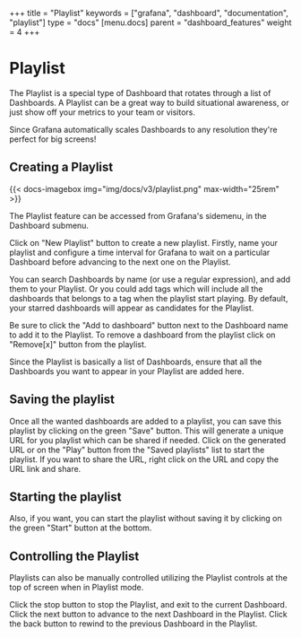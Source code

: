 +++
title = "Playlist"
keywords = ["grafana", "dashboard", "documentation", "playlist"]
type = "docs"
[menu.docs]
parent = "dashboard_features"
weight = 4
+++


# Playlist

The Playlist is a special type of Dashboard that rotates through a list of Dashboards. A Playlist can be a great way to build situational awareness, or just show off your metrics to your team or visitors.

Since Grafana automatically scales Dashboards to any resolution they're perfect for big screens!

## Creating a Playlist

{{< docs-imagebox img="img/docs/v3/playlist.png" max-width="25rem" >}}

The Playlist feature can be accessed from Grafana's sidemenu, in the Dashboard submenu.

Click on "New Playlist" button to create a new playlist. Firstly, name your playlist and configure a time interval for Grafana to wait on a particular Dashboard before advancing to the next one on the Playlist.

You can search Dashboards by name (or use a regular expression), and add them to your Playlist. Or you could add tags which will include all the dashboards that belongs to a tag when the playlist start playing. By default, your starred dashboards will appear as candidates for the Playlist.

Be sure to click the "Add to dashboard" button next to the Dashboard name to add it to the Playlist. To remove a dashboard from the playlist click on "Remove[x]" button from the playlist.

Since the Playlist is basically a list of Dashboards, ensure that all the Dashboards you want to appear in your Playlist are added here.

## Saving the playlist

Once all the wanted dashboards are added to a playlist, you can save this playlist by clicking on the green "Save" button. This will generate a unique URL for you playlist which can be shared if needed. Click on the generated URL or on the "Play" button from the "Saved playlists" list to start the playlist. If you want to share the URL, right click on the URL and copy the URL link and share.

## Starting the playlist

Also, if you want, you can start the playlist without saving it by clicking on the green "Start" button at the bottom.

## Controlling the Playlist

Playlists can also be manually controlled utilizing the Playlist controls at the top of screen when in Playlist mode.

Click the stop button to stop the Playlist, and exit to the current Dashboard.
Click the next button to advance to the next Dashboard in the Playlist.
Click the back button to rewind to the previous Dashboard in the Playlist.
